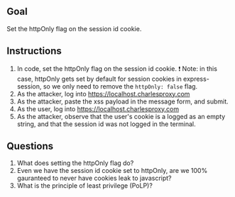 ## Goal

Set the httpOnly flag on the session id cookie.

## Instructions

1. In code, set the httpOnly flag on the session id cookie. ❗ Note: in this case, httpOnly gets set by default for session cookies in express-session, so we only need to remove the `httpOnly: false` flag.
2. As the attacker, log into https://localhost.charlesproxy.com
3. As the attacker, paste the xss payload in the message form, and submit.
4. As the user, log into https://localhost.charlesproxy.com
5. As the attacker, observe that the user's cookie is a logged as an empty string, and that the session id was not logged in the terminal.

## Questions

1. What does setting the httpOnly flag do?
2. Even we have the session id cookie set to httpOnly, are we 100% gauranteed to never have cookies leak to javascript?
3. What is the principle of least privilege (PoLP)?

